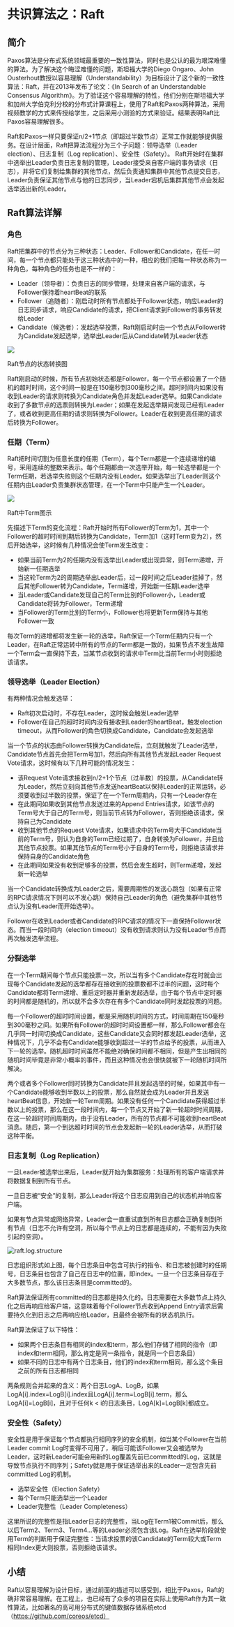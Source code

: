 

# 共识算法之：Raft

## 简介

Paxos算法是分布式系统领域最重要的一致性算法，同时也是公认的最为艰深难懂的算法。为了解决这个晦涩难懂的问题，斯坦福大学的Diego Ongaro、John Ousterhout教授以容易理解（Understandability）为目标设计了这个新的一致性算法：Raft，并在2013年发布了论文：《In Search of an Understandable Consensus Algorithm》。为了验证这个容易理解的特性，他们分别在斯坦福大学和加州大学伯克利分校的分布式计算课程上，使用了Raft和Paxos两种算法，采用视频教学的方式来传授给学生，之后采用小测验的方式来验证。结果表明Raft比Paxos容易理解很多。

Raft和Paxos一样只要保证n/2+1节点（即超过半数节点）正常工作就能够提供服务。在设计层面，Raft把算法流程分为三个子问题：领导选举（Leader election）、日志复制（Log replication）、安全性（Safety）。 Raft开始时在集群中选举出Leader负责日志复制的管理，Leader接受来自客户端的事务请求（日志），并将它们复制给集群的其他节点，然后负责通知集群中其他节点提交日志，Leader负责保证其他节点与他的日志同步，当Leader宕机后集群其他节点会发起选举选出新的Leader。


## Raft算法详解

### 角色

Raft把集群中的节点分为三种状态：Leader、Follower和Candidate，在任一时间，每一个节点都只能处于这三种状态中的一种，相应的我们把每一种状态称为一种角色，每种角色的任务也是不一样的：

* Leader（领导者）：负责日志的同步管理，处理来自客户端的请求，与Follower保持着heartBeat的联系
* Follower（追随者）：刚启动时所有节点都处于Follower状态，响应Leader的日志同步请求，响应Candidate的请求，把Client请求到Follower的事务转发给Leader
* Candidate（候选者）：发起选举投票，Raft刚启动时由一个节点从Follower转为Candidate发起选举，选举出Leader后从Candidate转为Leader状态

![](imgs/raft.state.switch.png)

Raft节点的状态转换图

Raft刚启动的时候，所有节点初始状态都是Follower，每一个节点都设置了一个随机的超时时间，这个时间一般是在150毫秒到300毫秒之间。超时时间内如果没有收到Leader的请求则转换为Candidate角色并发起Leader选举。如果Candidate收到了多数节点的选票则转换为Leader；如果在发起选举期间发现已经有Leader了，或者收到更高任期的请求则转换为Follower。Leader在收到更高任期的请求后转换为Follower。

### 任期（Term）

Raft把时间切割为任意长度的任期（Term），每个Term都是一个连续递增的编号，采用连续的整数来表示。每个任期都由一次选举开始，每一轮选举都是一个Term任期，若选举失败则这个任期内没有Leader。如果选举出了Leader则这个任期内由Leader负责集群状态管理，在一个Term中只能产生一个Leader。

![](imgs/raft.terms.png)

Raft中Term图示


先描述下Term的变化流程：Raft开始时所有Follower的Term为1，其中一个Follower的超时时间到期后转换为Candidate，Term加1（这时Term变为2），然后开始选举，这时候有几种情况会使Term发生改变：

* 如果当前Term为2的任期内没有选举出Leader或出现异常，则Term递增，开始新一任期选举
* 当这轮Term为2的周期选举出Leader后，过一段时间之后Leader挂掉了，然后其他Follower转为Candidate，Term递增，开始新一任期Leader选举
* 当Leader或Candidate发现自己的Term比别的Follower小，Leader或Candidate将转为Follower，Term递增
* 当Follower的Term比别的Term小，Follower也将更新Term保持与其他Follower一致

每次Term的递增都将发生新一轮的选举，Raft保证一个Term任期内只有一个Leader，在Raft正常运转中所有的节点的Term都是一致的，如果节点不发生故障一个Term会一直保持下去，当某节点收到的请求中Term比当前Term小时则拒绝该请求。
　　

### 领导选举（Leader Election）

有两种情况会触发选举：

* Raft初次启动时，不存在Leader，这时候会触发Leader选举
* Follower在自己的超时时间内没有接收到Leader的heartBeat，触发election timeout，从而Follower的角色切换成Candidate，Candidate会发起选举

当一个节点的状态由Follower转换为Candidate后，立刻就触发了Leader选举，Candidate节点首先会把Term号加1，然后向所有其他节点发起Leader Request Vote请求，这时候有以下几种可能的情况发生：

* 该Request Vote请求接收到n/2+1个节点（过半数）的投票，从Candidate转为Leader，然后立刻向其他节点发送heartBeat以保持Leader的正常运转。必须要收到过半数的投票，保证了在一个Term周期内，只有一个Leader存在
* 在此期间如果收到其他节点发送过来的Append Entries请求，如该节点的Term号大于自己的Term号，则当前节点转为Follower，否则拒绝该请求，保持自己为Candidate
* 收到其他节点的Request Vote请求，如果请求中的Term号大于Candidate当前的Term号，则认为自身的Term已经过期了，自身转换为Follower，并且给其他节点投票。如果其他节点的Term号小于自身的Term号，则拒绝该请求并保持自身的Candidate角色
* 在此期间如果没有收到足够多的投票，然后会发生超时，则Term递增，发起新一轮选举

当一个Candidate转换成为Leader之后，需要周期性的发送心跳包（如果有正常的RPC请求情况下则可以不发心跳）保持自己Leader的角色（避免集群中其他节点认为没有Leader而开始选举）。

Follower在收到Leader或者Candidate的RPC请求的情况下一直保持Follower状态。而当一段时间内（election timeout）没有收到请求则认为没有Leader节点而再次触发选举流程。　

### 分裂选举

在一个Term期间每个节点只能投票一次，所以当有多个Candidate存在时就会出现每个Candidate发起的选举都存在接收到的投票数都不过半的问题，这时每个Candidate都将Term递增、重启定时器并重新发起选举，由于每个节点中定时器的时间都是随机的，所以就不会多次存在有多个Candidate同时发起投票的问题。

每一个Follower的超时时间设置，都是采用随机时间的方式，时间周期在150毫秒到300毫秒之间。如果所有Follower的超时时间设置都一样，那么Follower都会在几乎同一时间切换成Candidate，这些Candidate又会同时都发起Leader选举，这种情况下，几乎不会有Candidate能够收到超过一半的节点给予的投票，从而进入下一轮的选举。随机超时时间虽然不能绝对确保时间都不相同，但是产生出相同的随机时间毕竟是非常小概率的事件，而且这种情况也会很快就被下一轮随机时间所解决。

两个或者多个Follower同时转换为Candidate并且发起选举的时候，如果其中有一个Candidate能够收到半数以上的投票，那么自然就会成为Leader并且发送heartBeat信息，开始新一轮Term周期。如果没有任何一个Candidate获得超过半数以上的投票，那么在这一段时间内，每一个节点又开始了新一轮超时时间周期，在这一轮超时时间周期内，由于没有Leader，所有的节点都不可能收到heartBeat消息。随后，第一个到达超时时间的节点会发起新一轮的Leader选举，从而打破这种平衡。

### 日志复制（Log Replication）

一旦Leader被选举出来后，Leader就开始为集群服务：处理所有的客户端请求并将数据复制到所有节点。

一旦日志被“安全”的复制，那么Leader将这个日志应用到自己的状态机并响应客户端。

如果有节点异常或网络异常，Leader会一直重试直到所有日志都会正确复制到所有节点（日志不允许有空洞，所以每个节点上的日志都是连续的，不能有因为失败引起的空洞）。

![raft.log.structure](imgs/raft.log.structure.png)

日志组织形式如上图，每个日志条目中包含可执行的指令、和日志被创建时的任期号，日志条目也包含了自己在日志中的位置，即index。一旦一个日志条目存在于大多数节点，那么该日志条目是committed的。

Raft算法保证所有committed的日志都是持久化的。日志需要在大多数节点上持久化之后再响应给客户端，这意味着每个Follower节点收到Append Entry请求后需要持久化到日志之后再响应给Leader，且最终会被所有的状态机执行。

Raft算法保证了以下特性：

* 如果两个日志条目有相同的index和term，那么他们存储了相同的指令（即index和term相同，那么肯定是同一条指令，就是同一个日志条目）
* 如果不同的日志中有两个日志条目，他们的index和term相同，那么这个条目之前的所有日志都相同

两条规则合并起来的含义：两个日志LogA、LogB，如果LogA[i].index=LogB[i].index且LogA[i].term=LogB[i].term，那么LogA[i]=LogB[i]，且对于任何k < i的日志条目，LogA[k]=LogB[k]都成立。

### 安全性（Safety）

安全性是用于保证每个节点都执行相同序列的安全机制，如当某个Follower在当前Leader commit Log时变得不可用了，稍后可能该Follower又会被选举为Leader，这时新Leader可能会用新的Log覆盖先前已committed的Log，这就是导致节点执行不同序列；Safety就是用于保证选举出来的Leader一定包含先前committed Log的机制。

* 选举安全性（Election Safety）
* 每个Term只能选举出一个Leader
* Leader完整性（Leader Completeness）

这里所说的完整性是指Leader日志的完整性，当Log在Term1被Commit后，那么以后Term2、Term3、Term4…等的Leader必须包含该Log。Raft在选举阶段就使用Term的判断用于保证完整性：当请求投票的该Candidate的Term较大或Term相同Index更大则投票，否则拒绝该请求。
　　
　　
## 小结

Raft以容易理解为设计目标，通过前面的描述可以感受到，相比于Paxos，Raft的确非常容易理解。在工程上，也已经有了众多的项目在实际上使用Raft作为其一致性算法，比如著名的高可用分布式的键值数据存储系统etcd（https://github.com/coreos/etcd）

